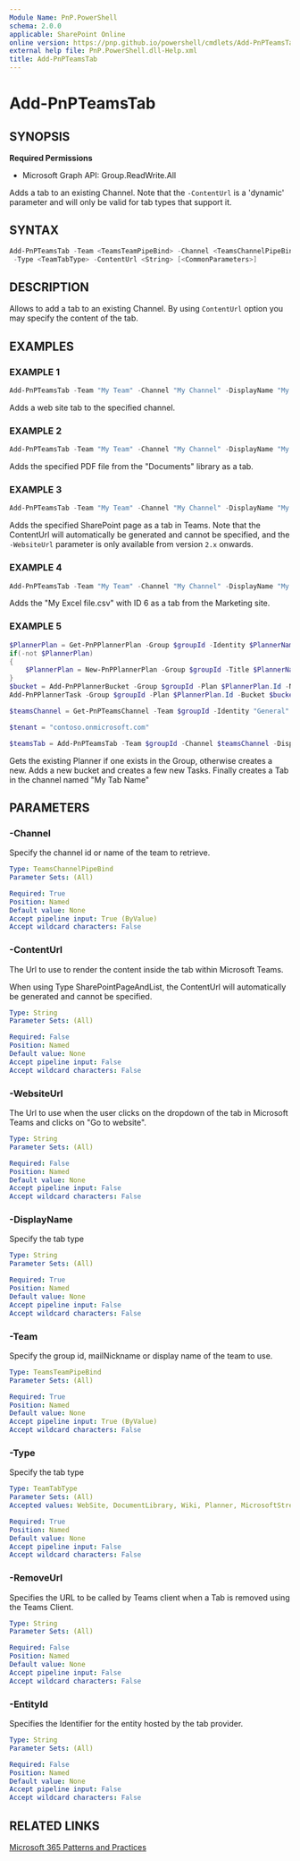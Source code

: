 ```yaml
---
Module Name: PnP.PowerShell
schema: 2.0.0
applicable: SharePoint Online
online version: https://pnp.github.io/powershell/cmdlets/Add-PnPTeamsTab.html
external help file: PnP.PowerShell.dll-Help.xml
title: Add-PnPTeamsTab
---
```

  
# Add-PnPTeamsTab

## SYNOPSIS

**Required Permissions**

  * Microsoft Graph API: Group.ReadWrite.All

Adds a tab to an existing Channel. Note that the `-ContentUrl` is a 'dynamic' parameter and will only be valid for tab types that support it.

## SYNTAX

```powershell
Add-PnPTeamsTab -Team <TeamsTeamPipeBind> -Channel <TeamsChannelPipeBind> -DisplayName <String>
 -Type <TeamTabType> -ContentUrl <String> [<CommonParameters>]
```

## DESCRIPTION

Allows to add a tab to an existing Channel. By using `ContentUrl` option you may specify the content of the tab.

## EXAMPLES

### EXAMPLE 1
```powershell
Add-PnPTeamsTab -Team "My Team" -Channel "My Channel" -DisplayName "My Tab Name" -Type WebSite -ContentUrl "https://aka.ms/m365pnp"
```

Adds a web site tab to the specified channel.

### EXAMPLE 2
```powershell
Add-PnPTeamsTab -Team "My Team" -Channel "My Channel" -DisplayName "My Tab Name" -Type PDF -ContentUrl "https://contoso.sharepoint.com/sites/Marketing/Shared Documents/General/MyFile.pdf" -EntityId "null"
```

Adds the specified PDF file from the "Documents" library as a tab.

### EXAMPLE 3
```powershell
Add-PnPTeamsTab -Team "My Team" -Channel "My Channel" -DisplayName "My Tab Name" -Type SharePointPageAndList -WebSiteUrl "https://contoso.sharepoint.com/sites/Marketing/SitePages/Home.aspx"
```

Adds the specified SharePoint page as a tab in Teams. Note that the ContentUrl will automatically be generated and cannot be specified, and the `-WebsiteUrl` parameter is only available from version `2.x` onwards.

### EXAMPLE 4
```powershell
Add-PnPTeamsTab -Team "My Team" -Channel "My Channel" -DisplayName "My Excel Tab" -Type Excel -ContentUrl "https://contoso.sharepoint.com/sites/Marketing/Shared Documents/My Excel File.csv" -EntityId 6
```

Adds the "My Excel file.csv" with ID 6 as a tab from the Marketing site.

### EXAMPLE 5
```powershell
$PlannerPlan = Get-PnPPlannerPlan -Group $groupId -Identity $PlannerName
if(-not $PlannerPlan)
{
    $PlannerPlan = New-PnPPlannerPlan -Group $groupId -Title $PlannerName
}
$bucket = Add-PnPPlannerBucket -Group $groupId -Plan $PlannerPlan.Id -Name "Tasks"
Add-PnPPlannerTask -Group $groupId -Plan $PlannerPlan.Id -Bucket $bucket.Id -Title "plannertaskA"

$teamsChannel = Get-PnPTeamsChannel -Team $groupId -Identity "General"

$tenant = "contoso.onmicrosoft.com"

$teamsTab = Add-PnPTeamsTab -Team $groupId -Channel $teamsChannel -DisplayName "My Tab Name" -Type Planner -ContentUrl "https://tasks.office.com/$tenant/Home/PlannerFrame?page=7&planId=$($PlannerPlan.Id)"

```

Gets the existing Planner if one exists in the Group, otherwise creates a new. Adds a new bucket and creates a few new Tasks. Finally creates a Tab in the channel named "My Tab Name" 


## PARAMETERS

### -Channel
Specify the channel id or name of the team to retrieve.

```yaml
Type: TeamsChannelPipeBind
Parameter Sets: (All)

Required: True
Position: Named
Default value: None
Accept pipeline input: True (ByValue)
Accept wildcard characters: False
```

### -ContentUrl
The Url to use to render the content inside the tab within Microsoft Teams.

When using Type SharePointPageAndList, the ContentUrl will automatically be generated and cannot be specified.

```yaml
Type: String
Parameter Sets: (All)

Required: False
Position: Named
Default value: None
Accept pipeline input: False
Accept wildcard characters: False
```

### -WebsiteUrl
The Url to use when the user clicks on the dropdown of the tab in Microsoft Teams and clicks on "Go to website".

```yaml
Type: String
Parameter Sets: (All)

Required: False
Position: Named
Default value: None
Accept pipeline input: False
Accept wildcard characters: False
```

### -DisplayName
Specify the tab type

```yaml
Type: String
Parameter Sets: (All)

Required: True
Position: Named
Default value: None
Accept pipeline input: False
Accept wildcard characters: False
```

### -Team
Specify the group id, mailNickname or display name of the team to use.

```yaml
Type: TeamsTeamPipeBind
Parameter Sets: (All)

Required: True
Position: Named
Default value: None
Accept pipeline input: True (ByValue)
Accept wildcard characters: False
```

### -Type
Specify the tab type

```yaml
Type: TeamTabType
Parameter Sets: (All)
Accepted values: WebSite, DocumentLibrary, Wiki, Planner, MicrosoftStream, MicrosoftForms, Word, Excel, PowerPoint, PDF, OneNote, PowerBI, SharePointPageAndList, Custom

Required: True
Position: Named
Default value: None
Accept pipeline input: False
Accept wildcard characters: False
```

### -RemoveUrl
Specifies the URL to be called by Teams client when a Tab is removed using the Teams Client.

```yaml
Type: String
Parameter Sets: (All)

Required: False
Position: Named
Default value: None
Accept pipeline input: False
Accept wildcard characters: False
```

### -EntityId
Specifies the Identifier for the entity hosted by the tab provider.

```yaml
Type: String
Parameter Sets: (All)

Required: False
Position: Named
Default value: None
Accept pipeline input: False
Accept wildcard characters: False
```

## RELATED LINKS

[Microsoft 365 Patterns and Practices](https://aka.ms/m365pnp)
